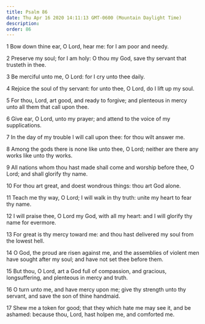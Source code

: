 ```yaml
---
title: Psalm 86
date: Thu Apr 16 2020 14:11:13 GMT-0600 (Mountain Daylight Time)
description: 
order: 86
---
```


<p>1 Bow down thine ear, O Lord, hear me: for I am poor and needy.</p>
<p>
  2 Preserve my soul; for I am holy: O thou my God, save thy servant that
  trusteth in thee.
</p>
<p>3 Be merciful unto me, O Lord: for I cry unto thee daily.</p>
<p>
  4 Rejoice the soul of thy servant: for unto thee, O Lord, do I lift up my
  soul.
</p>
<p>
  5 For thou, Lord, art good, and ready to forgive; and plenteous in mercy unto
  all them that call upon thee.
</p>
<p>
  6 Give ear, O Lord, unto my prayer; and attend to the voice of my
  supplications.
</p>
<p>
  7 In the day of my trouble I will call upon thee: for thou wilt answer me.
</p>
<p>
  8 Among the gods there is none like unto thee, O Lord; neither are there any
  works like unto thy works.
</p>
<p>
  9 All nations whom thou hast made shall come and worship before thee, O Lord;
  and shall glorify thy name.
</p>
<p>10 For thou art great, and doest wondrous things: thou art God alone.</p>
<p>
  11 Teach me thy way, O Lord; I will walk in thy truth: unite my heart to fear
  thy name.
</p>
<p>
  12 I will praise thee, O Lord my God, with all my heart: and I will glorify
  thy name for evermore.
</p>
<p>
  13 For great is thy mercy toward me: and thou hast delivered my soul from the
  lowest hell.
</p>
<p>
  14 O God, the proud are risen against me, and the assemblies of violent men
  have sought after my soul; and have not set thee before them.
</p>
<p>
  15 But thou, O Lord, art a God full of compassion, and gracious,
  longsuffering, and plenteous in mercy and truth.
</p>
<p>
  16 O turn unto me, and have mercy upon me; give thy strength unto thy servant,
  and save the son of thine handmaid.
</p>
<p>
  17 Shew me a token for good; that they which hate me may see it, and be
  ashamed: because thou, Lord, hast holpen me, and comforted me.
</p>
